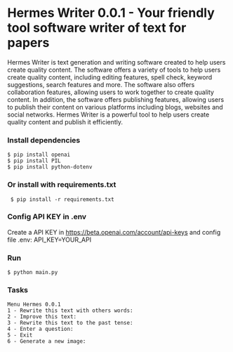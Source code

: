 # Hermes Writer 0.0.1 - Your friendly tool software writer of text for papers

Hermes Writer is text generation and writing software created to help users create quality content. The software offers a variety of tools to help users create quality content, including editing features, spell check, keyword suggestions, search features and more. The software also offers collaboration features, allowing users to work together to create quality content. In addition, the software offers publishing features, allowing users to publish their content on various platforms including blogs, websites and social networks. Hermes Writer is a powerful tool to help users create quality content and publish it efficiently.

### Install dependencies
```
$ pip install openai
$ pip install PIL
$ pip install python-dotenv

```

### Or install with requirements.txt
```
 $ pip install -r requirements.txt
```

### Config API KEY in .env
Create a API KEY in https://beta.openai.com/account/api-keys and config file .env:
API_KEY=YOUR_API

### Run
```
$ python main.py
```

### Tasks
    Menu Hermes 0.0.1
    1 - Rewrite this text with others words:
    2 - Improve this text: 
    3 - Rewrite this text to the past tense: 
    4 - Enter a question: 
    5 - Exit 
    6 - Generate a new image:
